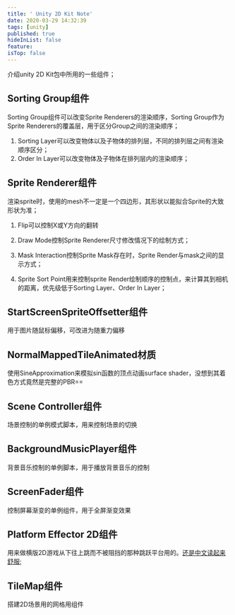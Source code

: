 ```yaml
---
title: ' Unity 2D Kit Note'
date: 2020-03-29 14:32:39
tags: [unity]
published: true
hideInList: false
feature: 
isTop: false
---
```


介绍unity 2D Kit包中所用的一些组件；
<!--more-->

## Sorting Group组件

Sorting Group组件可以改变Sprite Renderers的渲染顺序，Sorting Group作为Sprite Renderers的覆盖层，用于区分Group之间的渲染顺序；

1. Sorting Layer可以改变物体以及子物体的排列层，不同的排列层之间有渲染顺序区分；
2. Order In Layer可以改变物体及子物体在排列层内的渲染顺序；

## Sprite Renderer组件

渲染sprite时，使用的mesh不一定是一个四边形，其形状以能拟合Sprite的大致形状为准；

1. Flip可以控制X或Y方向的翻转

2. Draw Mode控制Sprite Renderer尺寸修改情况下的绘制方式；

3. Mask Interaction控制Sprite Mask存在时，Sprite Render与mask之间的显示方式；

4. Sprite Sort Point用来控制sprite Render绘制顺序的控制点，来计算其到相机的距离，优先级低于Sorting Layer、Order In Layer；

## StartScreenSpriteOffsetter组件

用于图片随鼠标偏移，可改进为随重力偏移

## NormalMappedTileAnimated材质

使用SineApproximation来模拟sin函数的顶点动画surface shader，没想到其着色方式竟然是完整的PBR==

## Scene Controller组件

场景控制的单例模式脚本，用来控制场景的切换

## BackgroundMusicPlayer组件

背景音乐控制的单例脚本，用于播放背景音乐的控制

## ScreenFader组件

控制屏幕渐变的单例组件，用于全屏渐变效果

## Platform Effector 2D组件

用来做横版2D游戏从下往上跳而不被阻挡的那种跳跃平台用的。[还是中文读起来舒服](https://www.cnblogs.com/weiqiangwaideshijie/p/7007256.html);

## TileMap组件

搭建2D场景用的网格用组件
